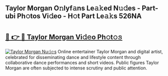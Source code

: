 ## Taylor Morgan O𝚗lyf𝚊ns Le𝚊𝚔ed N𝚞𝚍es - Part-ubi Ph𝚘tos Vi𝚍eo - H𝚘t Part Le𝚊𝚔s 526NA

# <h2><a href="http://hf2wj6.feru.top/?c=Taylor+Morgan">🔗 👉 🔴 Taylor Morgan Vi𝚍𝚎o Ph𝚘t𝚘𝚜</a></h2>

[![Taylor Morgan Nu𝚍𝚎s](https://i.imgur.com/0TWrTi3.gif)](http://hf2wj6.feru.top/?c=Taylor+Morgan)
Online entertainer Taylor Morgan and digital artist, celebrated for disseminating dance and lifestyle content through collaborative dance performances and short videos. Public figures Taylor Morgan are often subjected to intense scrutiny and public attention. 
